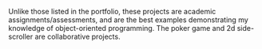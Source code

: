 Unlike those listed in the portfolio, these projects are academic assignments/assessments, and are the best examples demonstrating my knowledge of object-oriented programming. The poker game and 2d side-scroller are collaborative projects.

